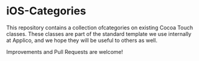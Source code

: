iOS-Categories
==============

This repository contains a collection ofcategories on existing Cocoa Touch classes.  These classes are part of the standard template we use internally at Applico, and we hope they will be useful to others as well.

Improvements and Pull Requests are welcome!
